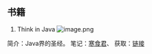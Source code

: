 ## 书籍

1.  Think in Java
![image.png](https://upload-images.jianshu.io/upload_images/5889935-6127c6843fddc65e.png?imageMogr2/auto-orient/strip%7CimageView2/2/w/1240)

简介：Java界的圣经。
笔记：[寒食君](https://github.com/CasualJi/read-think-in-java)、
获取：[链接](https://pan.baidu.com/s/1xD7Mss6f9zrKY8NnsGr9Ow)
